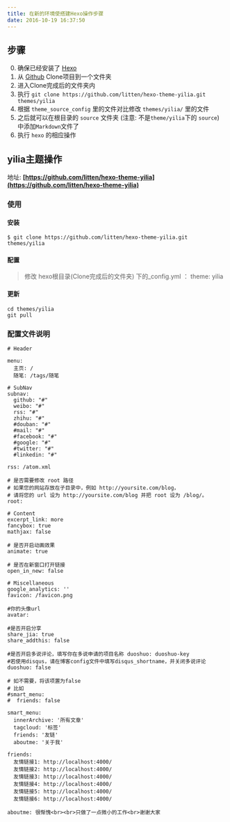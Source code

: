 ```yaml
---
title: 在新的环境使搭建Hexo操作步骤
date: 2016-10-19 16:37:50
---
```


## 步骤

<!--more-->

0. 确保已经安装了 [Hexo](https://hexo.io/zh-cn/)
1. 从 [Github](www.github.com) Clone项目到一个文件夹
2. 进入Clone完成后的文件夹内
3. 执行 `git clone https://github.com/litten/hexo-theme-yilia.git themes/yilia`
4. 根据 `theme_source_config` 里的文件对比修改 `themes/yilia/` 里的文件
5. 之后就可以在根目录的 `source` 文件夹 (注意: 不是`theme/yilia`下的 `source`) 中添加`Markdown`文件了
6. 执行 `hexo` 的相应操作

## yilia主题操作
地址: **[https://github.com/litten/hexo-theme-yilia](https://github.com/litten/hexo-theme-yilia)**

### 使用
#### 安装
`$ git clone https://github.com/litten/hexo-theme-yilia.git themes/yilia`

#### 配置
> 修改 hexo根目录(Clone完成后的文件夹) 下的_config.yml ： theme: yilia

#### 更新
```
cd themes/yilia
git pull
```

### 配置文件说明
```
# Header

menu:
  主页: /
  随笔: /tags/随笔

# SubNav
subnav:
  github: "#"
  weibo: "#"
  rss: "#"
  zhihu: "#"
  #douban: "#"
  #mail: "#"
  #facebook: "#"
  #google: "#"
  #twitter: "#"
  #linkedin: "#"

rss: /atom.xml

# 是否需要修改 root 路径
# 如果您的网站存放在子目录中，例如 http://yoursite.com/blog，
# 请将您的 url 设为 http://yoursite.com/blog 并把 root 设为 /blog/。
root: 

# Content
excerpt_link: more
fancybox: true
mathjax: false

# 是否开启动画效果
animate: true

# 是否在新窗口打开链接
open_in_new: false

# Miscellaneous
google_analytics: ''
favicon: /favicon.png

#你的头像url
avatar:

#是否开启分享
share_jia: true
share_addthis: false

#是否开启多说评论，填写你在多说申请的项目名称 duoshuo: duoshuo-key
#若使用disqus，请在博客config文件中填写disqus_shortname，并关闭多说评论
duoshuo: false

# 如不需要，将该项置为false
# 比如
#smart_menu:
#  friends: false

smart_menu:
  innerArchive: '所有文章'
  tagcloud: '标签'
  friends: '友链'
  aboutme: '关于我'

friends:
  友情链接1: http://localhost:4000/
  友情链接2: http://localhost:4000/
  友情链接3: http://localhost:4000/
  友情链接4: http://localhost:4000/
  友情链接5: http://localhost:4000/
  友情链接6: http://localhost:4000/

aboutme: 很惭愧<br><br>只做了一点微小的工作<br>谢谢大家
```